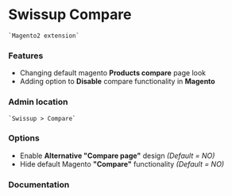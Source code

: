 # Swissup Compare

    `Magento2 extension`

### Features

 *  Changing default magento **Products compare** page look
 *  Adding option to **Disable** compare functionality in **Magento**

### Admin location

    `Swissup > Compare`

### Options

 *  Enable **Alternative "Compare page"** design
    _(Default = NO)_
 *  Hide default Magento **"Compare"** functionality
    _(Default = NO)_


### Documentation
